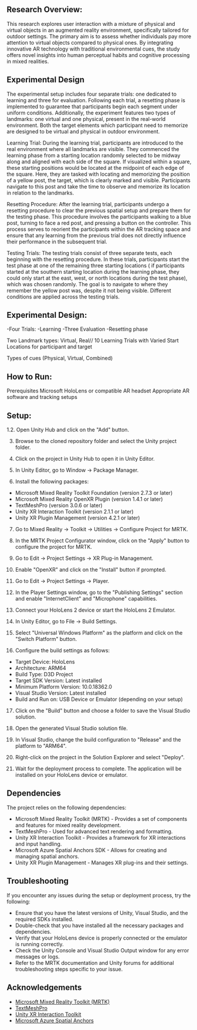Research Overview:
---------------------------------------
This research explores user interaction with a mixture of physical and virtual objects in an augmented reality environment, specifically tailored for outdoor settings. The primary aim is to assess whether individuals pay more attention to virtual objects compared to physical ones. By integrating innovative AR technology with traditional environmental cues, the study offers novel insights into human perceptual habits and cognitive processing in mixed realities.

Experimental Design 
--------------------------------------------
The experimental setup includes four separate trials: one dedicated to learning and three for evaluation. Following each trial, a resetting phase is implemented to guarantee that participants begin each segment under uniform conditions. Additionally, the experiment features two types of landmarks: one virtual and one physical, present in the real-world environment. Both the target elements which participant need to memorize are designed to be virtual and physical in outdoor environment.

Learning Trial:
During the learning trial, participants are introduced to the real environment where all landmarks are visible. They commenced the learning phase from a starting location randomly selected to be midway along and aligned with each side of the square. If visualized within a square, these starting positions would be located at the midpoint of each edge of the square. Here, they are tasked with locating and memorizing the position of a yellow post, the target, which is clearly marked and visible. Participants navigate to this post and take the time to observe and memorize its location in relation to the landmarks.

Resetting Procedure:
After the learning trial, participants undergo a resetting procedure to clear the previous spatial setup and prepare them for the testing phase. This procedure involves the participants walking to a blue post, turning to face a red post, and pressing a button on the controller. This process serves to reorient the participants within the AR tracking space and ensure that any learning from the previous trial does not directly influence their performance in the subsequent trial.

Testing Trials:
The testing trials consist of three separate tests, each beginning with the resetting procedure. In these trials, participants start the test phase at one of the remaining three starting locations ( if participants started at the southern starting location during the learning phase, they could only start at the east, west, or north locations during the test phase), which was chosen randomly. The goal is to navigate to where they remember the yellow post was, despite it not being visible. Different conditions are applied across the testing trials.


Experimental Design:
------------------
-Four Trials:
-Learning
-Three Evaluation
-Resetting phase

Two Landmark types: Virtual, Real//
10 Learning Trials with Varied Start Locations for participant and target

Types of cues (Physical, Virtual, Combined)


How to Run:
----------------------------
Prerequisites
Microsoft HoloLens or compatible AR headset
Appropriate AR software and tracking setups

Setup:
---------------------------

1.2. Open Unity Hub and click on  the "Add" button.

3. Browse to the cloned repository folder and select the Unity project folder.

4. Click on the project in Unity Hub to open it in Unity Editor.

5. In Unity Editor, go to Window -> Package Manager.

2. Install the following packages:
- Microsoft Mixed Reality Toolkit Foundation (version 2.7.3 or later)
- Microsoft Mixed Reality OpenXR Plugin (version 1.4.1 or later)
- TextMeshPro (version 3.0.6 or later)
- Unity XR Interaction Toolkit (version 2.1.1 or later)
- Unity XR Plugin Management (version 4.2.1 or later)

7. Go to Mixed Reality -> Toolkit -> Utilities -> Configure Project for MRTK.

8. In the MRTK Project Configurator window, click on the "Apply" button to configure the project for MRTK.

9. Go to Edit -> Project Settings -> XR Plug-in Management.

10. Enable "OpenXR" and click on the "Install" button if prompted.

11. Go to Edit -> Project Settings -> Player.

12. In the Player Settings window, go to the "Publishing Settings" section and enable "InternetClient" and "Microphone" capabilities.

13. Connect your HoloLens 2 device or start the HoloLens 2 Emulator.

14. In Unity Editor, go to File -> Build Settings.

15. Select "Universal Windows Platform" as the platform and click on the "Switch Platform" button.

16. Configure the build settings as follows:
 - Target Device: HoloLens
 - Architecture: ARM64
 - Build Type: D3D Project
 - Target SDK Version: Latest installed
 - Minimum Platform Version: 10.0.18362.0
 - Visual Studio Version: Latest installed
 - Build and Run on: USB Device or Emulator (depending on your setup)

17. Click on the "Build" button and choose a folder to save the Visual Studio solution.

18. Open the generated Visual Studio solution file.

19. In Visual Studio, change the build configuration to "Release" and the platform to "ARM64".

20. Right-click on the project in the Solution Explorer and select "Deploy".

21. Wait for the deployment process to complete. The application will be installed on your HoloLens device or emulator.

## Dependencies

The project relies on the following dependencies:

- Microsoft Mixed Reality Toolkit (MRTK) - Provides a set of components and features for mixed reality development.
- TextMeshPro - Used for advanced text rendering and formatting.
- Unity XR Interaction Toolkit - Provides a framework for XR interactions and input handling.
- Microsoft Azure Spatial Anchors SDK - Allows for creating and managing spatial anchors.
- Unity XR Plugin Management - Manages XR plug-ins and their settings.

## Troubleshooting

If you encounter any issues during the setup or deployment process, try the following:

- Ensure that you have the latest versions of Unity, Visual Studio, and the required SDKs installed.
- Double-check that you have installed all the necessary packages and dependencies.
- Verify that your HoloLens device is properly connected or the emulator is running correctly.
- Check the Unity Console and Visual Studio Output window for any error messages or logs.
- Refer to the MRTK documentation and Unity forums for additional troubleshooting steps specific to your issue.


## Acknowledgements

- [Microsoft Mixed Reality Toolkit (MRTK)](https://github.com/microsoft/MixedRealityToolkit-Unity)
- [TextMeshPro](https://docs.unity3d.com/Manual/com.unity.textmeshpro.html)
- [Unity XR Interaction Toolkit](https://docs.unity3d.com/Packages/com.unity.xr.interaction.toolkit@2.1/manual/index.html)
- [Microsoft Azure Spatial Anchors](https://docs.microsoft.com/en-us/azure/spatial-anchors/)



